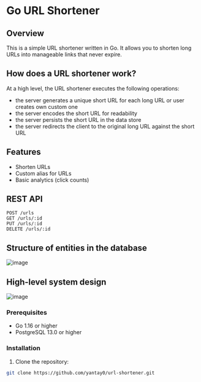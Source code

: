# Go URL Shortener

## Overview
This is a simple URL shortener written in Go. It allows you to shorten long URLs into manageable links that never expire.

## How does a URL shortener work?
At a high level, the URL shortener executes the following operations:
- the server generates a unique short URL for each long URL or user creates own custom one
- the server encodes the short URL for readability
- the server persists the short URL in the data store
- the server redirects the client to the original long URL against the short URL

## Features
- Shorten URLs
- Custom alias for URLs
- Basic analytics (click counts)

## REST API
```
POST /urls
GET /urls/:id
PUT /urls/:id
DELETE /urls/:id
```

## Structure of entities in the database
![image](https://github.com/yantay0/url-shortener/assets/93054482/23a90482-9185-48ec-8b68-7c5887d60a23)




## High-level system design
![image](https://github.com/yantay0/url-shortener/assets/93054482/11b77a99-c41e-40ff-8710-24915dbfbc44)




### Prerequisites
- Go 1.16 or higher
- PostgreSQL 13.0 or higher

### Installation
1. Clone the repository:
```bash
git clone https://github.com/yantay0/url-shortener.git
